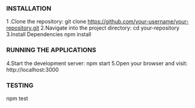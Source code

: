 ### INSTALLATION
1 .Clone the repository:
git clone https://github.com/your-username/your-repository.git
2.Navigate into the project directory:
cd your-repository
3.Install Dependencies
npm install

### RUNNING THE APPLICATIONS
4.Start the development server:
npm start
5.Open your browser and visit:
http://localhost:3000

### TESTING
npm test
